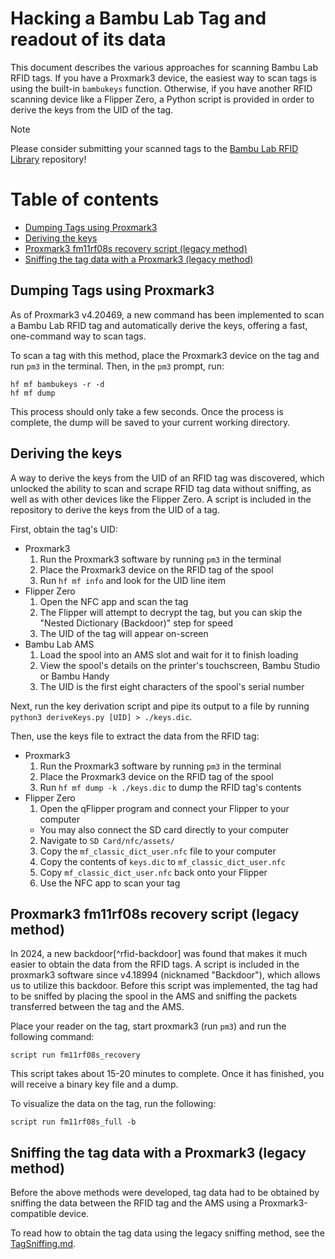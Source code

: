 # Hacking a Bambu Lab Tag and readout of its data

This document describes the various approaches for scanning Bambu Lab RFID tags.
If you have a Proxmark3 device, the easiest way to scan tags is using the built-in `bambukeys` function. Otherwise, if you have another RFID scanning device like a Flipper Zero, a Python script is provided in order to derive the keys from the UID of the tag.

> [!NOTE]
> Please consider submitting your scanned tags to the [Bambu Lab RFID Library](https://github.com/queengooborg/Bambu-Lab-RFID-Library) repository!

# Table of contents

<!-- prettier-ignore-start -->

<!--ts-->
   * [Dumping Tags using Proxmark3](#dumping-tags-using-proxmark3)
   * [Deriving the keys](#deriving-the-keys)
   * [Proxmark3 fm11rf08s recovery script (legacy method)](#proxmark3-fm11rf08s-recovery-script-legacy-method)
   * [Sniffing the tag data with a Proxmark3 (legacy method)](#sniffing-the-tag-data-with-a-proxmark3-legacy-method)
<!--te-->

<!-- prettier-ignore-end -->

## Dumping Tags using Proxmark3

As of Proxmark3 v4.20469, a new command has been implemented to scan a Bambu Lab RFID tag and automatically derive the keys, offering a fast, one-command way to scan tags.

To scan a tag with this method, place the Proxmark3 device on the tag and run `pm3` in the terminal. Then, in the `pm3` prompt, run:

```
hf mf bambukeys -r -d
hf mf dump
```

This process should only take a few seconds. Once the process is complete, the dump will be saved to your current working directory.

## Deriving the keys

A way to derive the keys from the UID of an RFID tag was discovered, which unlocked the ability to scan and scrape RFID tag data without sniffing, as well as with other devices like the Flipper Zero. A script is included in the repository to derive the keys from the UID of a tag.

First, obtain the tag's UID:

- Proxmark3
  1. Run the Proxmark3 software by running `pm3` in the terminal
  2. Place the Proxmark3 device on the RFID tag of the spool
  3. Run `hf mf info` and look for the UID line item
- Flipper Zero
  1. Open the NFC app and scan the tag
  2. The Flipper will attempt to decrypt the tag, but you can skip the "Nested Dictionary (Backdoor)" step for speed
  3. The UID of the tag will appear on-screen
- Bambu Lab AMS
  1. Load the spool into an AMS slot and wait for it to finish loading
  2. View the spool's details on the printer's touchscreen, Bambu Studio or Bambu Handy
  3. The UID is the first eight characters of the spool's serial number

Next, run the key derivation script and pipe its output to a file by running `python3 deriveKeys.py [UID] > ./keys.dic`.

Then, use the keys file to extract the data from the RFID tag:

- Proxmark3
  1. Run the Proxmark3 software by running `pm3` in the terminal
  2. Place the Proxmark3 device on the RFID tag of the spool
  3. Run `hf mf dump -k ./keys.dic` to dump the RFID tag's contents
- Flipper Zero
  1. Open the qFlipper program and connect your Flipper to your computer
  - You may also connect the SD card directly to your computer
  2. Navigate to `SD Card/nfc/assets/`
  3. Copy the `mf_classic_dict_user.nfc` file to your computer
  4. Copy the contents of `keys.dic` to `mf_classic_dict_user.nfc`
  5. Copy `mf_classic_dict_user.nfc` back onto your Flipper
  6. Use the NFC app to scan your tag

## Proxmark3 fm11rf08s recovery script (legacy method)

In 2024, a new backdoor[^rfid-backdoor] was found that makes it much easier to obtain the data from the RFID tags. A script is included in the proxmark3 software since v4.18994 (nicknamed "Backdoor"), which allows us to utilize this backdoor. Before this script was implemented, the tag had to be sniffed by placing the spool in the AMS and sniffing the packets transferred between the tag and the AMS.

Place your reader on the tag, start proxmark3 (run `pm3`) and run the following command:

`script run fm11rf08s_recovery`

This script takes about 15-20 minutes to complete. Once it has finished, you will receive a binary key file and a dump.

To visualize the data on the tag, run the following:

`script run fm11rf08s_full -b`

## Sniffing the tag data with a Proxmark3 (legacy method)

Before the above methods were developed, tag data had to be obtained by sniffing the data between the RFID tag and the AMS using a Proxmark3-compatible device.

To read how to obtain the tag data using the legacy sniffing method, see the [TagSniffing.md](./TagSniffing.md).
